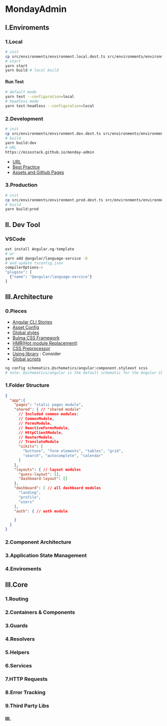 # MondayAdmin

## I.Enviroments

### 1.Local

```bash
# init
cp src/environments/environment.local.dest.ts src/environments/environment.local.ts
# start
yarn start
yarn build # local build
```

#### Run Test
```bash
# default mode
yarn test --configuration=local
# headless mode
yarn test-headless --configuration=local
```

### 2.Development

```bash
# init
cp src/environments/environment.dev.dest.ts src/environments/environment.dev.ts
# build
yarn build:dev
# URL
https://misostack.github.io/monday-admin
```

- [URL](https://misostack.github.io/monday-admin)
- [Best Practice](https://www.freecodecamp.org/news/best-practices-for-a-clean-and-performant-angular-application-288e7b39eb6f/)
- [Assets and Github Pages](https://medium.com/@lopesgon/translate-angular-4-with-ngx-translate-and-multiple-modules-7d9f0252f139)

### 3.Production

```bash
# init
cp src/environments/environment.prod.dest.ts src/environments/environment.prod.ts
# build
yarn build:prod
```

## II. Dev Tool

### VSCode

```bash
ext install Angular.ng-template
# or
yarn add @angular/language-service -D
# and update tsconfig.json
compilerOptions->
"plugins": [
  {"name": "@angular/language-service"}
]
```

## III.Architecture

### 0.Pieces

- [Angular CLI Stories](https://github.com/angular/angular-cli/wiki/stories)
- [Asset Config](https://angular.io/guide/workspace-config#asset-config)
- [Global styles](https://github.com/angular/angular-cli/wiki/stories-global-styles)
- [Bulma CSS Framework](https://bulma.io/documentation/customize/with-node-sass/)
- [HMR(Hot module Replacement)](https://github.com/angular/angular-cli/wiki/stories-configure-hmr)
- [CSS Preprocessor](https://github.com/angular/angular-cli/wiki/stories-css-preprocessors)
- [Using library](https://angular.io/guide/using-libraries) : Consider
- [Global scripts](https://github.com/angular/angular-cli/wiki/stories-global-scripts)

```bash
ng config schematics.@schematics/angular:component.styleext scss
# note: @schematics/angular is the default schematic for the Angular CLI
```

### 1.Folder Structure

```json
{
  "app":{
    "pages": "static pages module",
    "shared": { // "shared module"
      // Included common modules:
      // CommonModule,
      // FormsModule,
      // ReactiveFormsModule,
      // HttpClientModule,
      // RouterModule,
      // TranslateModule
      "uikits": [
        "buttons", "form elements", "tables", "grid",
        "search", "autocomplete", "calendar"
      ]
    },
    "layouts": { // layout modules
      "guess-layout": [],
      "dashboard-layout": []
    },
    "dashboard": [ // all dashboard modules
      "landing",
      "profile",
      "users"
    ],
    "auth": { // auth module

    }
  }
}
```

### 2.Component Architecture

### 3.Application State Management

### 4.Enviroments

## III.Core

### 1.Routing

### 2.Containers & Components

### 3.Guards

### 4.Resolvers

### 5.Helpers

### 6.Services

### 7.HTTP Requests

### 8.Error Tracking

### 9.Third Party Libs

### III.